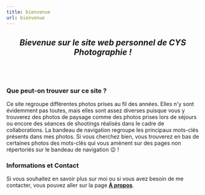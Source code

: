 ```yaml
---
title: bienvenue
url: bienvenue
---
```


## ***<p style="text-align: center;">Bievenue sur le site web personnel de CYS Photographie !</p>***
<br/>
<br/>

### **Que peut-on trouver sur ce site ?**

Ce site regroupe différentes photos prises au fil des années. Elles n'y sont évidemment pas toutes, mais elles sont assez diverses puisque vous y trouverez des photos de paysage comme des photos prises lors de séjours ou encore des séances de shootings réalisés dans le cadre de collaborations.
La bandeau de navigation regroupe les principaux mots-clés présents dans mes photos. Si vous cherchez bien, vous trouverez en bas de certaines photos des mots-clés qui vous amènent sur des pages non répertoriés sur le bandeau de navigation :wink: !


### **Informations et Contact**

Si vous souhaitez en savoir plus sur moi ou si vous avez besoin de me contacter, vous pouvez aller sur la page [**À propos**](/about/).

